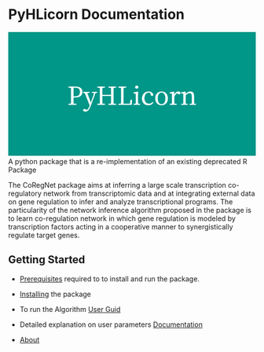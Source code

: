 # PyHLicorn Documentation 
![PyHLicorn Logo](./images/PyHLicorn.png)
A python package that is a re-implementation of an existing deprecated R Package 

The CoRegNet package aims at inferring a large scale transcription co-regulatory network from transcriptomic data and at integrating external data on gene regulation to infer and analyze transcriptional programs. The particularity of the network inference algorithm proposed in the package is to learn co-regulation network in which gene regulation is modeled by transcription factors acting in a cooperative manner to synergistically regulate target genes.

## Getting Started
- [Prerequisites](1-Prerequisites.md) required to to install and run the package. </br> 

- [Installing](1-Prerequisites.md) the package</br>

- To run the Algorithm [User Guid](1-Prerequisites.md) </br>

- Detailed explanation on user parameters [Documentation](1-Prerequisites.md) </br>

- [About](1-Prerequisites.md)
